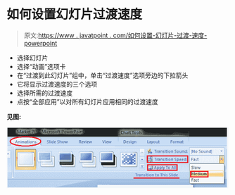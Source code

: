 # 如何设置幻灯片过渡速度

> 原文:[https://www . javatpoint . com/如何设置-幻灯片-过渡-速度-powerpoint](https://www.javatpoint.com/how-to-set-slide-transition-speed-powerpoint)

*   选择幻灯片
*   选择“动画”选项卡
*   在“过渡到此幻灯片”组中，单击“过渡速度”选项旁边的下拉箭头
*   它将显示过渡速度的三个选项
*   选择所需的过渡速度
*   点按“全部应用”以对所有幻灯片应用相同的过渡速度

**见图:**

![MSpowerpoint How to set transition speed 1](img/6a5eee3f6144daad4dd995e6f5f34bd5.png)